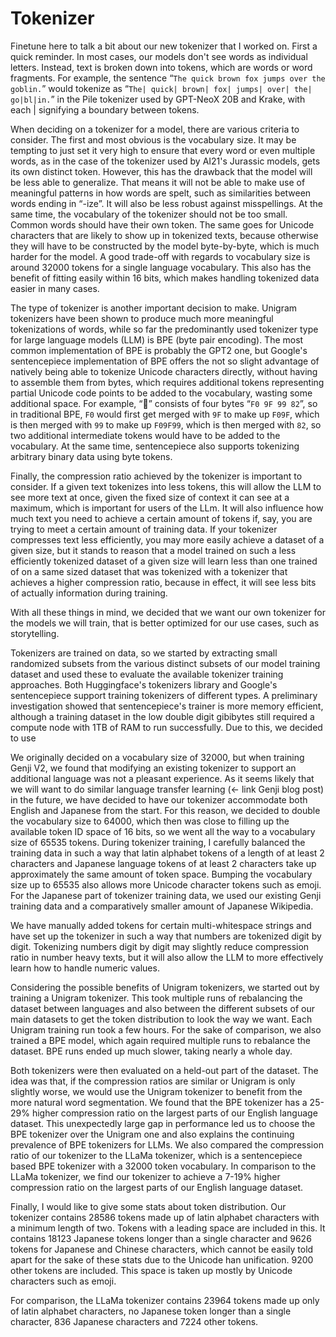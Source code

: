 # Tokenizer

Finetune here to talk a bit about our new tokenizer that I worked on. First a quick reminder. In most cases, our models don't see words as individual letters. Instead, text is broken down into tokens, which are words or word fragments. For example, the sentence “`The quick brown fox jumps over the goblin.`” would tokenize as “`The| quick| brown| fox| jumps| over| the| go|bl|in.`” in the Pile tokenizer used by GPT-NeoX 20B and Krake, with each | signifying a boundary between tokens.

When deciding on a tokenizer for a model, there are various criteria to consider. The first and most obvious is the vocabulary size. It may be tempting to just set it very high to ensure that every word or even multiple words, as in the case of the tokenizer used by AI21's Jurassic models, gets its own distinct token. However, this has the drawback that the model will be less able to generalize. That means it will not be able to make use of meaningful patterns in how words are spelt, such as similarities between words ending in “-ize”. It will also be less robust against misspellings. At the same time, the vocabulary of the tokenizer should not be too small. Common words should have their own token. The same goes for Unicode characters that are likely to show up in tokenized texts, because otherwise they will have to be constructed by the model byte-by-byte, which is much harder for the model. A good trade-off with regards to vocabulary size is around 32000 tokens for a single language vocabulary. This also has the benefit of fitting easily within 16 bits, which makes handling tokenized data easier in many cases.

The type of tokenizer is another important decision to make. Unigram tokenizers have been shown to produce much more meaningful tokenizations of words, while so far the predominantly used tokenizer type for large language models (LLM) is BPE (byte pair encoding). The most common implementation of BPE is probably the GPT2 one, but Google's sentencepiece implementation of BPE offers the not so slight advantage of natively being able to tokenize Unicode characters directly, without having to assemble them from bytes, which requires additional tokens representing partial Unicode code points to be added to the vocabulary, wasting some additional space. For example, “🙂” consists of four bytes “`F0 9F 99 82`”, so in traditional BPE, `F0` would first get merged with `9F` to make up `F09F`, which is then merged with `99` to make up `F09F99`, which is then merged with `82`, so two additional intermediate tokens would have to be added to the vocabulary. At the same time, sentencepiece also supports tokenizing arbitrary binary data using byte tokens.

Finally, the compression ratio achieved by the tokenizer is important to consider. If a given text tokenizes into less tokens, this will allow the LLM to see more text at once, given the fixed size of context it can see at a maximum, which is important for users of the LLm. It will also influence how much text you need to achieve a certain amount of tokens if, say, you are trying to meet a certain amount of training data. If your tokenizer compresses text less efficiently, you may more easily achieve a dataset of a given size, but it stands to reason that a model trained on such a less efficiently tokenized dataset of a given size will learn less than one trained of on a same sized dataset that was tokenized with a tokenizer that achieves a higher compression ratio, because in effect, it will see less bits of actually information during training.

With all these things in mind, we decided that we want our own tokenizer for the models we will train, that is better optimized for our use cases, such as storytelling.

Tokenizers are trained on data, so we started by extracting small randomized subsets from the various distinct subsets of our model training dataset and used these to evaluate the available tokenizer training approaches. Both Huggingface's tokenizers library and Google's sentencepiece support training tokenizers of different types. A preliminary investigation showed that sentencepiece's trainer is more memory efficient, although a training dataset in the low double digit gibibytes still required a compute node with 1TB of RAM to run successfully. Due to this, we decided to use

We originally decided on a vocabulary size of 32000, but when training Genji V2, we found that modifying an existing tokenizer to support an additional language was not a pleasant experience. As it seems likely that we will want to do similar language transfer learning (<- link Genji blog post) in the future, we have decided to have our tokenizer accommodate both English and Japanese from the start. For this reason, we decided to double the vocabulary size to 64000, which then was close to filling up the available token ID space of 16 bits, so we went all the way to a vocabulary size of 65535 tokens. During tokenizer training, I carefully balanced the training data in such a way that latin alphabet tokens of a length of at least 2 characters and Japanese language tokens of at least 2 characters take up approximately the same amount of token space. Bumping the vocabulary size up to 65535 also allows more Unicode character tokens such as emoji. For the Japanese part of tokenizer training data, we used our existing Genji training data and a comparatively smaller amount of Japanese Wikipedia.

We have manually added tokens for certain multi-whitespace strings and have set up the tokenizer in such a way that numbers are tokenized digit by digit. Tokenizing numbers digit by digit may slightly reduce compression ratio in number heavy texts, but it will also allow the LLM to more effectively learn how to handle numeric values.

Considering the possible benefits of Unigram tokenizers, we started out by training a Unigram tokenizer. This took multiple runs of rebalancing the dataset between languages and also between the different subsets of our main datasets to get the token distribution to look the way we want. Each Unigram training run took a few hours. For the sake of comparison, we also trained a BPE model, which again required multiple runs to rebalance the dataset. BPE runs ended up much slower, taking nearly a whole day.

Both tokenizers were then evaluated on a held-out part of the dataset. The idea was that, if the compression ratios are similar or Unigram is only slightly worse, we would use the Unigram tokenizer to benefit from the more natural word segmentation. We found that the BPE tokenizer has a 25-29% higher compression ratio on the largest parts of our English language dataset. This unexpectedly large gap in performance led us to choose the BPE tokenizer over the Unigram one and also explains the continuing prevalence of BPE tokenizers for LLMs. We also compared the compression ratio of our tokenizer to the LLaMa tokenizer, which is a sentencepiece based BPE tokenizer with a 32000 token vocabulary. In comparison to the LLaMa tokenizer, we find our tokenizer to achieve a 7-19% higher compression ratio on the largest parts of our English language dataset.

Finally, I would like to give some stats about token distribution. Our tokenizer contains 28586 tokens made up of latin alphabet characters with a minimum length of two. Tokens with a leading space are included in this. It contains 18123 Japanese tokens longer than a single character and 9626 tokens for Japanese and Chinese characters, which cannot be easily told apart for the sake of these stats due to the Unicode han unification. 9200 other tokens are included. This space is taken up mostly by Unicode characters such as emoji.

For comparison, the LLaMa tokenizer contains 23964 tokens made up only of latin alphabet characters, no Japanese token longer than a single character, 836 Japanese characters and 7224 other tokens.
